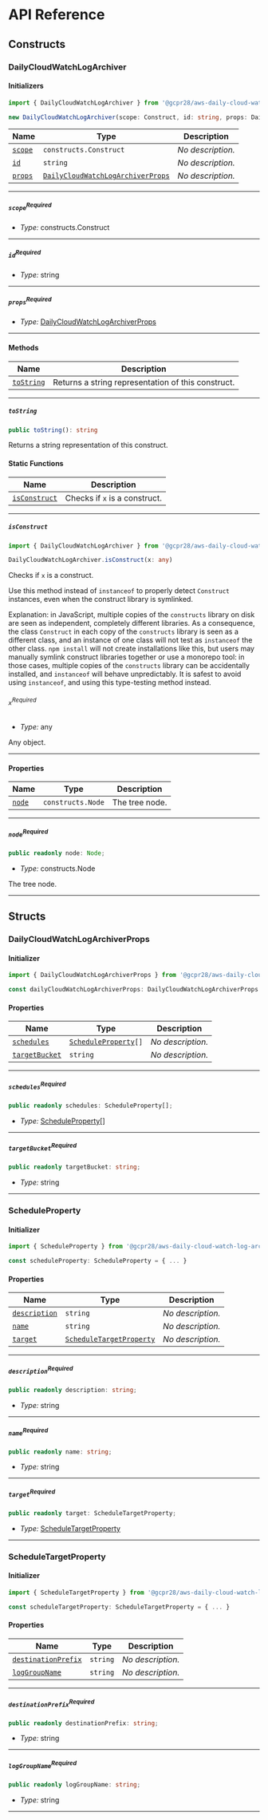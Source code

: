 # API Reference <a name="API Reference" id="api-reference"></a>

## Constructs <a name="Constructs" id="Constructs"></a>

### DailyCloudWatchLogArchiver <a name="DailyCloudWatchLogArchiver" id="@gcpr28/aws-daily-cloud-watch-log-archiver.DailyCloudWatchLogArchiver"></a>

#### Initializers <a name="Initializers" id="@gcpr28/aws-daily-cloud-watch-log-archiver.DailyCloudWatchLogArchiver.Initializer"></a>

```typescript
import { DailyCloudWatchLogArchiver } from '@gcpr28/aws-daily-cloud-watch-log-archiver'

new DailyCloudWatchLogArchiver(scope: Construct, id: string, props: DailyCloudWatchLogArchiverProps)
```

| **Name** | **Type** | **Description** |
| --- | --- | --- |
| <code><a href="#@gcpr28/aws-daily-cloud-watch-log-archiver.DailyCloudWatchLogArchiver.Initializer.parameter.scope">scope</a></code> | <code>constructs.Construct</code> | *No description.* |
| <code><a href="#@gcpr28/aws-daily-cloud-watch-log-archiver.DailyCloudWatchLogArchiver.Initializer.parameter.id">id</a></code> | <code>string</code> | *No description.* |
| <code><a href="#@gcpr28/aws-daily-cloud-watch-log-archiver.DailyCloudWatchLogArchiver.Initializer.parameter.props">props</a></code> | <code><a href="#@gcpr28/aws-daily-cloud-watch-log-archiver.DailyCloudWatchLogArchiverProps">DailyCloudWatchLogArchiverProps</a></code> | *No description.* |

---

##### `scope`<sup>Required</sup> <a name="scope" id="@gcpr28/aws-daily-cloud-watch-log-archiver.DailyCloudWatchLogArchiver.Initializer.parameter.scope"></a>

- *Type:* constructs.Construct

---

##### `id`<sup>Required</sup> <a name="id" id="@gcpr28/aws-daily-cloud-watch-log-archiver.DailyCloudWatchLogArchiver.Initializer.parameter.id"></a>

- *Type:* string

---

##### `props`<sup>Required</sup> <a name="props" id="@gcpr28/aws-daily-cloud-watch-log-archiver.DailyCloudWatchLogArchiver.Initializer.parameter.props"></a>

- *Type:* <a href="#@gcpr28/aws-daily-cloud-watch-log-archiver.DailyCloudWatchLogArchiverProps">DailyCloudWatchLogArchiverProps</a>

---

#### Methods <a name="Methods" id="Methods"></a>

| **Name** | **Description** |
| --- | --- |
| <code><a href="#@gcpr28/aws-daily-cloud-watch-log-archiver.DailyCloudWatchLogArchiver.toString">toString</a></code> | Returns a string representation of this construct. |

---

##### `toString` <a name="toString" id="@gcpr28/aws-daily-cloud-watch-log-archiver.DailyCloudWatchLogArchiver.toString"></a>

```typescript
public toString(): string
```

Returns a string representation of this construct.

#### Static Functions <a name="Static Functions" id="Static Functions"></a>

| **Name** | **Description** |
| --- | --- |
| <code><a href="#@gcpr28/aws-daily-cloud-watch-log-archiver.DailyCloudWatchLogArchiver.isConstruct">isConstruct</a></code> | Checks if `x` is a construct. |

---

##### `isConstruct` <a name="isConstruct" id="@gcpr28/aws-daily-cloud-watch-log-archiver.DailyCloudWatchLogArchiver.isConstruct"></a>

```typescript
import { DailyCloudWatchLogArchiver } from '@gcpr28/aws-daily-cloud-watch-log-archiver'

DailyCloudWatchLogArchiver.isConstruct(x: any)
```

Checks if `x` is a construct.

Use this method instead of `instanceof` to properly detect `Construct`
instances, even when the construct library is symlinked.

Explanation: in JavaScript, multiple copies of the `constructs` library on
disk are seen as independent, completely different libraries. As a
consequence, the class `Construct` in each copy of the `constructs` library
is seen as a different class, and an instance of one class will not test as
`instanceof` the other class. `npm install` will not create installations
like this, but users may manually symlink construct libraries together or
use a monorepo tool: in those cases, multiple copies of the `constructs`
library can be accidentally installed, and `instanceof` will behave
unpredictably. It is safest to avoid using `instanceof`, and using
this type-testing method instead.

###### `x`<sup>Required</sup> <a name="x" id="@gcpr28/aws-daily-cloud-watch-log-archiver.DailyCloudWatchLogArchiver.isConstruct.parameter.x"></a>

- *Type:* any

Any object.

---

#### Properties <a name="Properties" id="Properties"></a>

| **Name** | **Type** | **Description** |
| --- | --- | --- |
| <code><a href="#@gcpr28/aws-daily-cloud-watch-log-archiver.DailyCloudWatchLogArchiver.property.node">node</a></code> | <code>constructs.Node</code> | The tree node. |

---

##### `node`<sup>Required</sup> <a name="node" id="@gcpr28/aws-daily-cloud-watch-log-archiver.DailyCloudWatchLogArchiver.property.node"></a>

```typescript
public readonly node: Node;
```

- *Type:* constructs.Node

The tree node.

---


## Structs <a name="Structs" id="Structs"></a>

### DailyCloudWatchLogArchiverProps <a name="DailyCloudWatchLogArchiverProps" id="@gcpr28/aws-daily-cloud-watch-log-archiver.DailyCloudWatchLogArchiverProps"></a>

#### Initializer <a name="Initializer" id="@gcpr28/aws-daily-cloud-watch-log-archiver.DailyCloudWatchLogArchiverProps.Initializer"></a>

```typescript
import { DailyCloudWatchLogArchiverProps } from '@gcpr28/aws-daily-cloud-watch-log-archiver'

const dailyCloudWatchLogArchiverProps: DailyCloudWatchLogArchiverProps = { ... }
```

#### Properties <a name="Properties" id="Properties"></a>

| **Name** | **Type** | **Description** |
| --- | --- | --- |
| <code><a href="#@gcpr28/aws-daily-cloud-watch-log-archiver.DailyCloudWatchLogArchiverProps.property.schedules">schedules</a></code> | <code><a href="#@gcpr28/aws-daily-cloud-watch-log-archiver.ScheduleProperty">ScheduleProperty</a>[]</code> | *No description.* |
| <code><a href="#@gcpr28/aws-daily-cloud-watch-log-archiver.DailyCloudWatchLogArchiverProps.property.targetBucket">targetBucket</a></code> | <code>string</code> | *No description.* |

---

##### `schedules`<sup>Required</sup> <a name="schedules" id="@gcpr28/aws-daily-cloud-watch-log-archiver.DailyCloudWatchLogArchiverProps.property.schedules"></a>

```typescript
public readonly schedules: ScheduleProperty[];
```

- *Type:* <a href="#@gcpr28/aws-daily-cloud-watch-log-archiver.ScheduleProperty">ScheduleProperty</a>[]

---

##### `targetBucket`<sup>Required</sup> <a name="targetBucket" id="@gcpr28/aws-daily-cloud-watch-log-archiver.DailyCloudWatchLogArchiverProps.property.targetBucket"></a>

```typescript
public readonly targetBucket: string;
```

- *Type:* string

---

### ScheduleProperty <a name="ScheduleProperty" id="@gcpr28/aws-daily-cloud-watch-log-archiver.ScheduleProperty"></a>

#### Initializer <a name="Initializer" id="@gcpr28/aws-daily-cloud-watch-log-archiver.ScheduleProperty.Initializer"></a>

```typescript
import { ScheduleProperty } from '@gcpr28/aws-daily-cloud-watch-log-archiver'

const scheduleProperty: ScheduleProperty = { ... }
```

#### Properties <a name="Properties" id="Properties"></a>

| **Name** | **Type** | **Description** |
| --- | --- | --- |
| <code><a href="#@gcpr28/aws-daily-cloud-watch-log-archiver.ScheduleProperty.property.description">description</a></code> | <code>string</code> | *No description.* |
| <code><a href="#@gcpr28/aws-daily-cloud-watch-log-archiver.ScheduleProperty.property.name">name</a></code> | <code>string</code> | *No description.* |
| <code><a href="#@gcpr28/aws-daily-cloud-watch-log-archiver.ScheduleProperty.property.target">target</a></code> | <code><a href="#@gcpr28/aws-daily-cloud-watch-log-archiver.ScheduleTargetProperty">ScheduleTargetProperty</a></code> | *No description.* |

---

##### `description`<sup>Required</sup> <a name="description" id="@gcpr28/aws-daily-cloud-watch-log-archiver.ScheduleProperty.property.description"></a>

```typescript
public readonly description: string;
```

- *Type:* string

---

##### `name`<sup>Required</sup> <a name="name" id="@gcpr28/aws-daily-cloud-watch-log-archiver.ScheduleProperty.property.name"></a>

```typescript
public readonly name: string;
```

- *Type:* string

---

##### `target`<sup>Required</sup> <a name="target" id="@gcpr28/aws-daily-cloud-watch-log-archiver.ScheduleProperty.property.target"></a>

```typescript
public readonly target: ScheduleTargetProperty;
```

- *Type:* <a href="#@gcpr28/aws-daily-cloud-watch-log-archiver.ScheduleTargetProperty">ScheduleTargetProperty</a>

---

### ScheduleTargetProperty <a name="ScheduleTargetProperty" id="@gcpr28/aws-daily-cloud-watch-log-archiver.ScheduleTargetProperty"></a>

#### Initializer <a name="Initializer" id="@gcpr28/aws-daily-cloud-watch-log-archiver.ScheduleTargetProperty.Initializer"></a>

```typescript
import { ScheduleTargetProperty } from '@gcpr28/aws-daily-cloud-watch-log-archiver'

const scheduleTargetProperty: ScheduleTargetProperty = { ... }
```

#### Properties <a name="Properties" id="Properties"></a>

| **Name** | **Type** | **Description** |
| --- | --- | --- |
| <code><a href="#@gcpr28/aws-daily-cloud-watch-log-archiver.ScheduleTargetProperty.property.destinationPrefix">destinationPrefix</a></code> | <code>string</code> | *No description.* |
| <code><a href="#@gcpr28/aws-daily-cloud-watch-log-archiver.ScheduleTargetProperty.property.logGroupName">logGroupName</a></code> | <code>string</code> | *No description.* |

---

##### `destinationPrefix`<sup>Required</sup> <a name="destinationPrefix" id="@gcpr28/aws-daily-cloud-watch-log-archiver.ScheduleTargetProperty.property.destinationPrefix"></a>

```typescript
public readonly destinationPrefix: string;
```

- *Type:* string

---

##### `logGroupName`<sup>Required</sup> <a name="logGroupName" id="@gcpr28/aws-daily-cloud-watch-log-archiver.ScheduleTargetProperty.property.logGroupName"></a>

```typescript
public readonly logGroupName: string;
```

- *Type:* string

---



